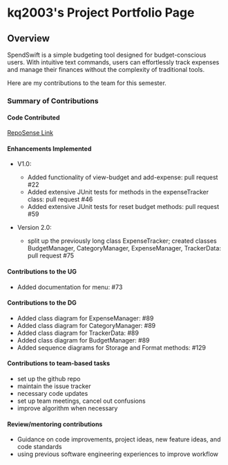 # kq2003's Project Portfolio Page

## Overview
SpendSwift is a simple budgeting tool designed for budget-conscious users. With intuitive text commands, users can effortlessly track expenses and manage their finances without the complexity of traditional tools.


Here are my contributions to the team for this semester.
### Summary of Contributions
#### Code Contributed
[RepoSense Link](https://nus-cs2113-ay2425s1.github.io/tp-dashboard/?search=kq2003&sort=groupTitle&sortWithin=title&timeframe=commit&mergegroup=&groupSelect=groupByRepos&breakdown=true&checkedFileTypes=docs~functional-code~test-code~other&since=2024-09-20&tabOpen=false)

#### Enhancements Implemented
- V1.0: 
  - Added functionality of view-budget and add-expense: pull request #22
  - Added extensive JUnit tests for methods in the expenseTracker class: pull request #46
  - Added extensive JUnit tests for reset budget methods: pull request #59

- Version 2.0:
  - split up the previously long class ExpenseTracker; created classes BudgetManager, CategoryManager, ExpenseManager, TrackerData: pull request #75

#### Contributions to the UG
- Added documentation for menu: #73

#### Contributions to the DG
- Added class diagram for ExpenseManager: #89
- Added class diagram for CategoryManager: #89
- Added class diagram for TrackerData: #89
- Added class diagram for BudgetManager: #89
- Added sequence diagrams for Storage and Format methods: #129

#### Contributions to team-based tasks
- set up the github repo
- maintain the issue tracker
- necessary code updates
- set up team meetings, cancel out confusions
- improve algorithm when necessary

#### Review/mentoring contributions
- Guidance on code improvements, project ideas, new feature ideas, and code standards
- using previous software engineering experiences to improve workflow